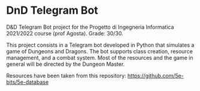 # DnD Telegram Bot

D&amp;D Telegram Bot project for the Progetto di Ingegneria Informatica 2021/2022 course (prof Agosta). Grade: 30/30.

This project consists in a Telegram bot developed in Python that simulates a game of Dungeons and Dragons. The bot supports class creation, resource management, and a combat system. Most of the resources and the game in general will be directed by the Dungeon Master.

Resources have been taken from this repository: https://github.com/5e-bits/5e-database
